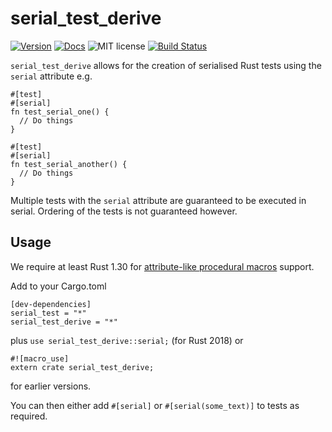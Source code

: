 # serial_test_derive
[![Version](https://img.shields.io/crates/v/serial_test_derive.svg)](https://crates.io/crates/serial_test_derive)
[![Docs](https://docs.rs/serial_test_derive/badge.svg)](https://docs.rs/serial_test_derive/)
![MIT license](https://img.shields.io/crates/l/serial_test_derive.svg)
[![Build Status](https://travis-ci.org/palfrey/serial_test.svg?branch=master)](https://travis-ci.org/palfrey/serial_test)

`serial_test_derive` allows for the creation of serialised Rust tests using the `serial` attribute
e.g.
````
#[test]
#[serial]
fn test_serial_one() {
  // Do things
}

#[test]
#[serial]
fn test_serial_another() {
  // Do things
}
````
Multiple tests with the `serial` attribute are guaranteed to be executed in serial. Ordering of the tests is not guaranteed however.

## Usage
We require at least Rust 1.30 for [attribute-like procedural macros](https://doc.rust-lang.org/reference/procedural-macros.html#attribute-macros) support.

Add to your Cargo.toml
```
[dev-dependencies]
serial_test = "*"
serial_test_derive = "*"
```

plus `use serial_test_derive::serial;` (for Rust 2018) or
```
#![macro_use]
extern crate serial_test_derive;
```
for earlier versions.

You can then either add `#[serial]` or `#[serial(some_text)]` to tests as required.